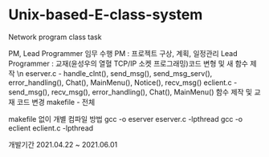 # Unix-based-E-class-system
Network program class task

PM, Lead Programmer 임무 수행
PM : 프로젝트 구상, 계획, 일정관리
Lead Programmer : 교재(윤성우의 열혈 TCP/IP 소켓 프로그래밍)코드 변형 및 새 함수 제작 \n
  eserver.c - handle_clnt(), send_msg(), send_msg_serv(), error_handling(), Chat(), MainMenu(), Notice(), recv_msg()
  eclient.c - send_msg(), recv_msg(), error_handling(), Chat(), MainMenu() 함수 제작 및 교재 코드 변경 
  makefile - 전체
  
makefile 없이 개별 컴파일 방법
gcc -o eserver eserver.c -lpthread
gcc -o eclient eclient.c -lpthread

개발기간 2021.04.22 ~ 2021.06.01
